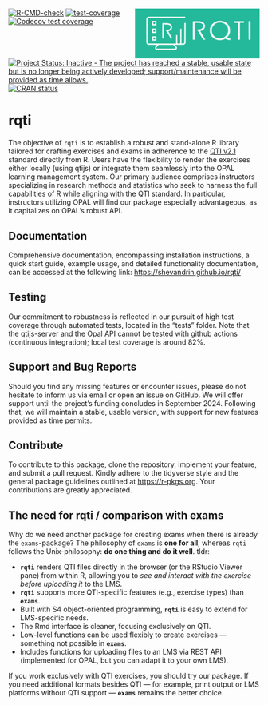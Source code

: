 
<!-- README.md is generated from README.Rmd. Please edit that file -->

<!-- badges: start -->

# <img src="man/figures/logo.svg" align="right" width="250" height="100" />

[![R-CMD-check](https://github.com/shevandrin/rqti/actions/workflows/R-CMD-check.yaml/badge.svg)](https://github.com/shevandrin/rqti/actions/workflows/R-CMD-check.yaml)
[![test-coverage](https://github.com/shevandrin/rqti/actions/workflows/test-coverage.yaml/badge.svg)](https://github.com/shevandrin/rqti/actions/workflows/test-coverage.yaml)
[![Codecov test
coverage](https://codecov.io/gh/shevandrin/rqti/branch/main/graph/badge.svg)](https://app.codecov.io/gh/shevandrin/rqti?branch=main)
[![Project Status: Inactive - The project has reached a stable, usable
state but is no longer being actively developed; support/maintenance
will be provided as time
allows.](https://www.repostatus.org/badges/latest/inactive.svg)](https://www.repostatus.org/#inactive)
[![CRAN
status](https://www.r-pkg.org/badges/version/rqti)](https://CRAN.R-project.org/package=rqti)
<!-- badges: end -->

# rqti

The objective of `rqti` is to establish a robust and stand-alone R
library tailored for crafting exercises and exams in adherence to the
[QTI
v2.1](https://www.imsglobal.org/question/qtiv2p1/imsqti_implv2p1.html)
standard directly from R. Users have the flexibility to render the
exercises either locally (using qtijs) or integrate them seamlessly into
the OPAL learning management system. Our primary audience comprises
instructors specializing in research methods and statistics who seek to
harness the full capabilities of R while aligning with the QTI standard.
In particular, instructors utilizing OPAL will find our package
especially advantageous, as it capitalizes on OPAL’s robust API.

## Documentation

Comprehensive documentation, encompassing installation instructions, a
quick start guide, example usage, and detailed functionality
documentation, can be accessed at the following link:
<https://shevandrin.github.io/rqti/>

## Testing

Our commitment to robustness is reflected in our pursuit of high test
coverage through automated tests, located in the “tests” folder. Note
that the qtijs-server and the Opal API cannot be tested with github
actions (continuous integration); local test coverage is around 82%.

## Support and Bug Reports

Should you find any missing features or encounter issues, please do not
hesitate to inform us via email or open an issue on GitHub. We will
offer support until the project’s funding concludes in September 2024.
Following that, we will maintain a stable, usable version, with support
for new features provided as time permits.

## Contribute

To contribute to this package, clone the repository, implement your
feature, and submit a pull request. Kindly adhere to the tidyverse style
and the general package guidelines outlined at <https://r-pkgs.org>.
Your contributions are greatly appreciated.

## The need for rqti / comparison with exams

Why do we need another package for creating exams when there is already
the `exams`-package? The philosophy of `exams` is **one for all**,
whereas `rqti` follows the Unix-philosophy: **do one thing and do it
well**. tldr:

- **`rqti`** renders QTI files directly in the browser (or the RStudio
  Viewer pane) from within R, allowing you to *see and interact with the
  exercise before uploading it* to the LMS.  
- **`rqti`** supports more QTI-specific features (e.g., exercise types)
  than **`exams`**.  
- Built with S4 object-oriented programming, **`rqti`** is easy to
  extend for LMS-specific needs.  
- The Rmd interface is cleaner, focusing exclusively on QTI.  
- Low-level functions can be used flexibly to create exercises —
  something not possible in **`exams`**.  
- Includes functions for uploading files to an LMS via REST API
  (implemented for OPAL, but you can adapt it to your own LMS).

If you work exclusively with QTI exercises, you should try our package.
If you need additional formats besides QTI — for example, print output
or LMS platforms without QTI support — **`exams`** remains the better
choice.

<!-- Just focusing on QTI gives us more time to support great features of the QTI standard that are missing in `exams`. For instance, `rqti` offers dropdown-inputs, ordering-exercises, and match-tables. -->

<!-- ## Installation -->

<!-- ```{r eval=FALSE} -->

<!-- install.packages("librarian") # skip if you have librarian already -->

<!-- librarian::shelf(shevandrin/rqti) -->

<!-- ``` -->

<!-- ##  -->

<!-- ## What is not possible -->

<!-- - Composites (several exercise types in one task) are not implemented because they do not work in our LMS (OPAL); several gaps do work, though -->

<!-- - Associates are not implemented because they does not work in OPAL -->

<!-- ## Comparison between exams and rqti -->

<!-- The `exams` package uses templates and pastes strings together to create rqti files. This has some disadvantages: it is error prone, not easy to maintain and difficult to extend. If for instance, a new exercise type needs to be added, many locations have to be changed. `rqti` is supposed to make life easier by providing some standard functions to create all parts of the QTI xml file. -->

<!-- Extending exams is just a matter of composing the correct `rqti` functions. Testing small `rqti` functions is easy, whereas the main function of `exams` `make_item_body` consists of 736 lines. Indeed, this function has grown substantially over time (todo: provide evidence). -->

<!-- Based on rqti one can also develop new interfaces for creating exercises. -->
